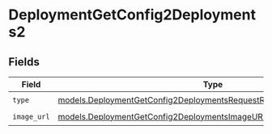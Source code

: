 # DeploymentGetConfig2Deployments2


## Fields

| Field                                                                                                                                              | Type                                                                                                                                               | Required                                                                                                                                           | Description                                                                                                                                        |
| -------------------------------------------------------------------------------------------------------------------------------------------------- | -------------------------------------------------------------------------------------------------------------------------------------------------- | -------------------------------------------------------------------------------------------------------------------------------------------------- | -------------------------------------------------------------------------------------------------------------------------------------------------- |
| `type`                                                                                                                                             | [models.DeploymentGetConfig2DeploymentsRequestRequestBodyMessagesType](../models/deploymentgetconfig2deploymentsrequestrequestbodymessagestype.md) | :heavy_check_mark:                                                                                                                                 | N/A                                                                                                                                                |
| `image_url`                                                                                                                                        | [models.DeploymentGetConfig2DeploymentsImageURL](../models/deploymentgetconfig2deploymentsimageurl.md)                                             | :heavy_check_mark:                                                                                                                                 | N/A                                                                                                                                                |